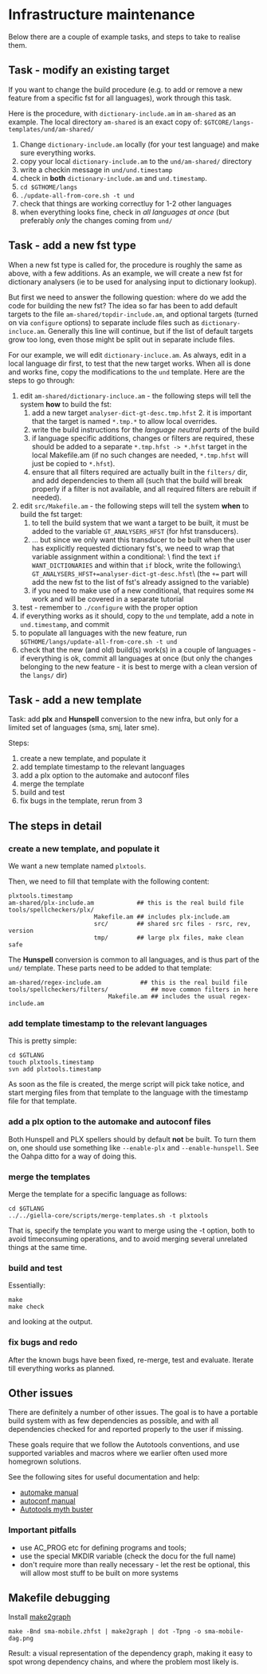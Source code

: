 # Infrastructure maintenance

Below there are a couple of example tasks, and steps to take to realise them.

## Task - modify an existing target

If you want to change the build procedure (e.g. to add or remove a new feature from a specific fst for all languages), work through this task.

Here is the procedure, with `dictionary-include.am` in
`am-shared` as an example.
The local directory `am-shared` is an exact copy of:
`$GTCORE/langs-templates/und/am-shared/`

1. Change `dictionary-include.am` locally (for your test language)
   and make sure everything works.
1. copy your local `dictionary-include.am` to the `und/am-shared/` directory
1. write a checkin message in `und/und.timestamp`
1. check in **both** `dictionary-include.am` and `und.timestamp`.
1. `cd $GTHOME/langs`
1. `./update-all-from-core.sh -t und`
1. check that things are working correctluy for 1-2 other languages
1. when everything looks fine, check in _all languages at once_ (but preferably
   _only_ the changes coming from `und/`

## Task - add a new fst type

When a new fst type is called for, the procedure is roughly the same as above,
with a few additions. As an example, we will create a new fst for dictionary
analysers (ie to be used for analysing input to dictionary lookup).

But first we need to answer the following question: where do we add the code for
building the new fst? The idea so far has been to add default targets to the
file `am-shared/topdir-include.am`, and optional targets (turned on via
`configure` options) to separate include files such as
`dictionary-incluce.am`. Generally this line will continue, but if the list of
default targets grow too long, even those might be split out in separate include
files.

For our example, we will edit `dictionary-incluce.am`. As always, edit in a
local language dir first, to test that the new target works. When all is done
and works fine, copy the modifications to the `und` template. Here are the
steps to go through:

1. edit `am-shared/dictionary-incluce.am` - the following steps will tell the
   system **how** to build the fst:
   1. add a new target `analyser-dict-gt-desc.tmp.hfst` 2. it is important that
      the target is named `*.tmp.*` to allow local overrides.
   1. write the build instructions for the _language neutral parts_ of the build
   1. if language specific additions, changes or filters are required, these
      should be added to a separate `*.tmp.hfst -> *.hfst` target in the local
      Makefile.am (if no such changes are needed, `*.tmp.hfst` will just be
      copied to `*.hfst`).
   1. ensure that all filters required are actually built in the `filters/` dir,
      and add dependencies to them all (such that the build will break properly if
      a filter is not available, and all required filters are rebuilt if needed).
1. edit `src/Makefile.am` - the following steps will tell the system **when**
   to build the fst target:
   1. to tell the build system that we want a target to be built, it must be added
      to the variable `GT_ANALYSERS_HFST` (for hfst transducers).
   1. ... but since we only want this transducer to be built when the user has
      explicitly requested dictionary fst's, we need to wrap that variable
      assignment within a conditional: \\ find the text
      `if WANT_DICTIONARIES` and within that `if` block, write the following:\\
      `GT_ANALYSERS_HFST+=analyser-dict-gt-desc.hfst`\\
      (the `+=` part will add the new fst to the list of fst's already assigned
      to the variable)
   1. if you need to make use of a new conditional, that requires some `M4` work
      and will be covered in a separate tutorial
1. test - remember to `./configure` with the proper option
1. if everything works as it should, copy to the `und` template, add a note in
   `und.timestamp`, and commit
1. to populate all languages with the new feature, run
   `$GTHOME/langs/update-all-from-core.sh -t und`
1. check that the new (and old) build(s) work(s) in a couple of languages - if
   everything is ok, commit all languages at once (but only the changes belonging
   to the new feature - it is best to merge with a clean version of the
   `langs/` dir)

## Task - add a new template

Task: add **plx** and **Hunspell** conversion to the new infra, but only for a limited set of languages (sma, smj, later sme).

Steps:

1. create a new template, and populate it
1. add template timestamp to the relevant languages
1. add a plx option to the automake and autoconf files
1. merge the template
1. build and test
1. fix bugs in the template, rerun from 3

## The steps in detail

### create a new template, and populate it

We want a new template named `plxtools`.

Then, we need to fill that template with the following content:

```
plxtools.timestamp
am-shared/plx-include.am            ## this is the real build file
tools/spellcheckers/plx/
                        Makefile.am ## includes plx-include.am
                        src/        ## shared src files - rsrc, rev, version
                        tmp/        ## large plx files, make clean safe
```

The **Hunspell** conversion is common to all languages, and is thus part of the `und/` template. These parts need to be added to that template:

```
am-shared/regex-include.am           ## this is the real build file
tools/spellcheckers/filters/            ## move common filters in here
                            Makefile.am ## includes the usual regex-include.am
```

### add template timestamp to the relevant languages

This is pretty simple:

```
cd $GTLANG
touch plxtools.timestamp
svn add plxtools.timestamp
```

As soon as the file is created, the merge script will pick take notice, and start merging files from that template to the language with the timestamp file for that template.

### add a plx option to the automake and autoconf files

Both Hunspell and PLX spellers should by default **not** be built. To turn them on, one should use something like `--enable-plx` and `--enable-hunspell`. See the Oahpa ditto for a way of doing this.

### merge the templates

Merge the template for a specific language as follows:

```
cd $GTLANG
../../giella-core/scripts/merge-templates.sh -t plxtools
```

That is, specify the template you want to merge using the -t option, both to avoid timeconsuming operations, and to avoid merging several unrelated things at the same time.

### build and test

Essentially:

```
make
make check
```

and looking at the output.

### fix bugs and redo

After the known bugs have been fixed, re-merge, test and evaluate. Iterate till everything works as planned.

## Other issues

There are definitely a number of other issues. The goal is to have a portable build system with as few dependencies as possible, and with all dependencies checked for and reported properly to the user if missing.

These goals require that we follow the Autotools conventions, and use supported variables and macros where we earlier often used more homegrown solutions.

See the following sites for useful documentation and help:

- [automake manual](http://www.gnu.org/software/automake/manual/automake.html)
- [autoconf manual](http://www.gnu.org/software/autoconf/manual/autoconf.html)
- [Autotools myth buster](http://www.flameeyes.eu/autotools-mythbuster/index.html)

### Important pitfalls

- use AC_PROG etc for defining programs and tools;
- use the special MKDIR variable (check the docu for the full name)
- don't require more than really necessary - let the rest be optional, this will allow most stuff to be built on more systems

## Makefile debugging

Install [make2graph](https://github.com/lindenb/makefile2graph)

```
make -Bnd sma-mobile.zhfst | make2graph | dot -Tpng -o sma-mobile-dag.png
```

Result: a visual representation of the dependency graph, making it easy to spot wrong dependency chains, and
where the problem most likely is.

